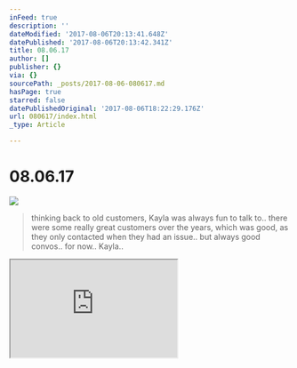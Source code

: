 ```yaml
---
inFeed: true
description: ''
dateModified: '2017-08-06T20:13:41.648Z'
datePublished: '2017-08-06T20:13:42.341Z'
title: 08.06.17
author: []
publisher: {}
via: {}
sourcePath: _posts/2017-08-06-080617.md
hasPage: true
starred: false
datePublishedOriginal: '2017-08-06T18:22:29.176Z'
url: 080617/index.html
_type: Article

---
```

# 08.06.17
![](https://the-grid-user-content.s3-us-west-2.amazonaws.com/2e0b914f-352e-4bb6-ac1f-bb4e032357a8.png)

> thinking back to old customers, Kayla was always fun to talk to.. there were some really great customers over the years, which was good, as they only contacted when they had an issue.. but always good convos.. for now.. Kayla..

<iframe src="https://the-grid.github.io/ed-userhtml/?g=eJxdkNGKwjAQRX-lBNxH0yor6hplv6Rkk6kJpp0wM6H499tNHxZ9nMPhcJlLHMiO0MzRSzCqa9uNagLEe5DlOhxUw44wpTjdjZpQNVX_QfJAK2ByRgWRzGet5y1jmbxLWPzW4ahzsk8gfSuUTJU2-2-tbY7vopB1D9a7_bHdnT677sOO-cthQjJw8oMfKrBFsP9rGqECFYXooSdIVsCbwSZeMQec-yU8wiT8b1dceBn_iggy8iLWgLpe9PqX6y9ua2dM" height="176" style=""></iframe>
